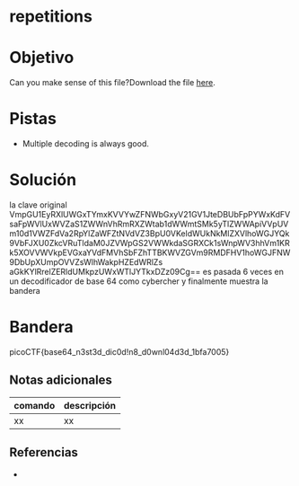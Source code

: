# repetitions

# Objetivo
Can you make sense of this file?Download the file [here](https://artifacts.picoctf.net/c/294/enc_flag).

# Pistas
- Multiple decoding is always good.

# Solución
la clave original VmpGU1EyRXlUWGxTYmxKVVYwZFNWbGxyV21GV1JteDBUbFpPYWxKdFVsaFpWVlUxWVZaS1ZWWnVhRmRXZWtab1dWWmtSMk5yTlZWWApiVVpUVm10d1VWZFdVa2RpYlZaWFZtNVdVZ3BpU0VKeldWUkNkMlZXVlhoWGJYQk9VbFJXU0ZkcVRuTldaM0JZVWpGS2VWWkdaSGRXCk1sWnpWV3hhVm1KRk5XOVVWVkpEVGxaYVdFMVhSbFZhTTBKWVZGVm9RMDFHV1hoWGJFNW9DbUpXUmpOVVZsWlhWakpHZEdWRlZs aGkKYlRrelZERldUMkpzUWxWTlJYTkxDZz09Cg== es pasada 6 veces en un decodificador de base 64 como cybercher y finalmente muestra la bandera

# Bandera
picoCTF{base64_n3st3d_dic0d!n8_d0wnl04d3d_1bfa7005}

## Notas adicionales
| comando | descripción |
| ------ | ------ |
| xx | xx |

## Referencias
- []()